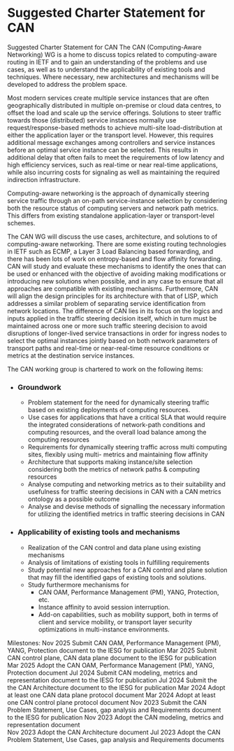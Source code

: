 # Suggested Charter Statement for CAN
Suggested Charter Statement for CAN
The CAN (Computing-Aware Networking) WG is a home to discuss topics related to computing-aware routing in IETF and to gain an understanding of the problems and use cases, as well as to understand the applicability of existing tools and techniques. Where necessary, new architectures and mechanisms will be developed to address the problem space.

Most modern services create multiple service instances that are often geographically distributed in multiple on-premise or cloud data centres, to offset the load and scale up the service offerings. Solutions to steer traffic towards those (distributed) service instances normally use request/response-based methods to achieve multi-site load-distribution at either the application layer or the transport level. However, this requires additional message exchanges among controllers and service instances before an optimal service instance can be selected. This results in additional delay that often fails to meet the requirements of low latency and high efficiency services, such as real-time or near real-time applications, while also incurring costs for signaling as well as maintaining the required indirection infrastructure.

Computing-aware networking is the approach of dynamically steering service traffic through an on-path service-instance selection by considering both the resource status of computing servers and network path metrics. This differs from existing standalone application-layer or transport-level schemes. 

The CAN WG will discuss the use cases, architecture, and solutions to of computing-aware networking. There are some existing routing technologies in IETF such as ECMP, a Layer 3 Load Balancing based forwarding, and there has been lots of work on entropy-based and flow affinity forwarding. CAN will study and evaluate these mechanisms to identify the ones that can be used or enhanced with the objective of avoiding making modifications or introducing new solutions when possible, and in any case to ensure that all approaches are compatible with existing mechanisms. Furthermore, CAN will align the design principles for its architecture with that of LISP, which addresses a similar problem of separating service identification from network locations. The difference of CAN lies in its focus on the logics and inputs applied in the traffic steering decision itself, which in turn must be maintained across one or more such traffic steering decision to avoid disruptions of longer-lived service transactions in order for ingress nodes to select the optimal instances jointly based on both network parameters of transport paths and real-time or near-real-time resource conditions or metrics at the destination service instances. 

The CAN working group is chartered to work on the following items:
- ### Groundwork
  - Problem statement for the need for dynamically steering traffic based on existing deployments of computing resources.
  - Use cases for applications that have a critical SLA that would require the integrated considerations of network-path conditions and computing resources, and the overall load balance among the computing resources
  - Requirements for dynamically steering traffic across multi computing sites, flexibly using multi- metrics and maintaining flow affinity
  - Architecture that supports making instance/site selection considering both the metrics of network paths & computing resources
  - Analyse computing and networking metrics as to their suitability and usefulness for traffic steering decisions in CAN with a CAN metrics ontology as a possible outcome
  - Analyse and devise methods of signalling the necessary information for utilizing the identified metrics in traffic steering decisions in CAN
- ### Applicability of existing tools and mechanisms
  - Realization of the CAN control and data plane using existing mechanisms
  - Analysis of limitations of existing tools in fulfilling requirements
  - Study potential new approaches for a CAN control and plane solution that may fill the identified gaps of existing tools and solutions.
  - Study furthermore mechanisms for 
    - CAN OAM, Performance Management (PM), YANG, Protection, etc.
    - Instance affinity to avoid session interruption.
    - Add-on capabilities, such as mobility support, both in terms of client and service mobility, or transport layer security optimizations in multi-instance environments. 


Milestones:
Nov 2025	Submit CAN OAM, Performance Management (PM), YANG, Protection document to the IESG for publication
Mar 2025	Submit CAN control plane, CAN data plane document to the IESG for publication
Mar 2025	Adopt the CAN OAM, Performance Management (PM), YANG, Protection document
Jul 2024  Submit CAN modeling, metrics and representation document to the IESG for publication
Jul 2024  Submit the the CAN Architecture document to the IESG for publication
Mar 2024	Adopt at least one CAN data plane protocol document
Mar 2024	Adopt at least one CAN control plane protocol document
Nov 2023  Submit the CAN Problem Statement, Use Cases, gap analysis and Requirements document to the IESG for publication
Nov 2023	Adopt the CAN modeling, metrics and representation document		
Nov 2023	Adopt the CAN Architecture document	
Jul 2023  Adopt the CAN Problem Statement, Use Cases, gap analysis and Requirements documents
